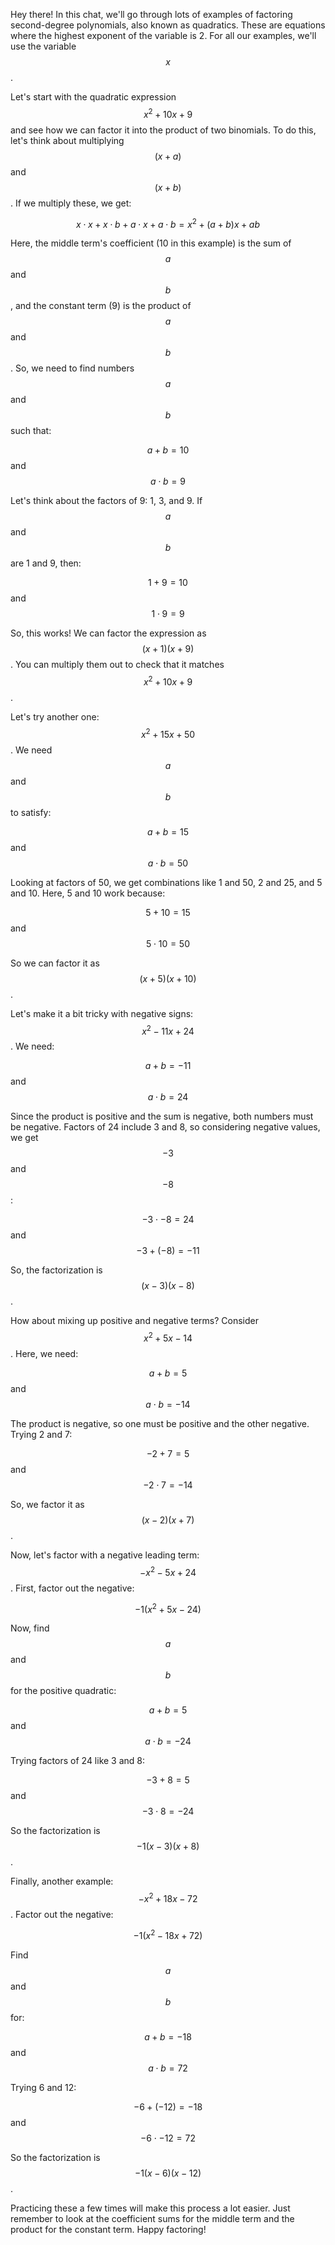 Hey there! In this chat, we'll go through lots of examples of factoring second-degree polynomials, also known as quadratics. These are equations where the highest exponent of the variable is 2. For all our examples, we'll use the variable $$x$$.

Let's start with the quadratic expression $$x^2 + 10x + 9$$ and see how we can factor it into the product of two binomials. To do this, let's think about multiplying $$(x + a)$$ and $$(x + b)$$. If we multiply these, we get:

$$x \cdot x + x \cdot b + a \cdot x + a \cdot b = x^2 + (a + b)x + ab$$

Here, the middle term's coefficient (10 in this example) is the sum of $$a$$ and $$b$$, and the constant term (9) is the product of $$a$$ and $$b$$. So, we need to find numbers $$a$$ and $$b$$ such that:

$$a + b = 10$$ and $$a \cdot b = 9$$

Let's think about the factors of 9: 1, 3, and 9. If $$a$$ and $$b$$ are 1 and 9, then:

$$1 + 9 = 10$$ and $$1 \cdot 9 = 9$$

So, this works! We can factor the expression as $$(x + 1)(x + 9)$$. You can multiply them out to check that it matches $$x^2 + 10x + 9$$.

Let's try another one: $$x^2 + 15x + 50$$. We need $$a$$ and $$b$$ to satisfy:

$$a + b = 15$$ and $$a \cdot b = 50$$

Looking at factors of 50, we get combinations like 1 and 50, 2 and 25, and 5 and 10. Here, 5 and 10 work because:

$$5 + 10 = 15$$ and $$5 \cdot 10 = 50$$

So we can factor it as $$(x + 5)(x + 10)$$.

Let's make it a bit tricky with negative signs: $$x^2 - 11x + 24$$. We need:

$$a + b = -11$$ and $$a \cdot b = 24$$

Since the product is positive and the sum is negative, both numbers must be negative. Factors of 24 include 3 and 8, so considering negative values, we get $$-3$$ and $$-8$$:

$$-3 \cdot -8 = 24$$ and $$-3 + (-8) = -11$$

So, the factorization is $$(x - 3)(x - 8)$$.

How about mixing up positive and negative terms? Consider $$x^2 + 5x - 14$$. Here, we need:

$$a + b = 5$$ and $$a \cdot b = -14$$

The product is negative, so one must be positive and the other negative. Trying 2 and 7:

$$-2 + 7 = 5$$ and $$-2 \cdot 7 = -14$$

So, we factor it as $$(x - 2)(x + 7)$$.

Now, let's factor with a negative leading term: $$-x^2 - 5x + 24$$. First, factor out the negative:

$$-1(x^2 + 5x - 24)$$

Now, find $$a$$ and $$b$$ for the positive quadratic:

$$a + b = 5$$ and $$a \cdot b = -24$$

Trying factors of 24 like 3 and 8:

$$-3 + 8 = 5$$ and $$-3 \cdot 8 = -24$$

So the factorization is $$-1(x - 3)(x + 8)$$.

Finally, another example: $$-x^2 + 18x - 72$$. Factor out the negative:

$$-1(x^2 - 18x + 72)$$

Find $$a$$ and $$b$$ for:

$$a + b = -18$$ and $$a \cdot b = 72$$

Trying 6 and 12:

$$-6 + (-12) = -18$$ and $$-6 \cdot -12 = 72$$

So the factorization is $$-1(x - 6)(x - 12)$$.

Practicing these a few times will make this process a lot easier. Just remember to look at the coefficient sums for the middle term and the product for the constant term. Happy factoring!